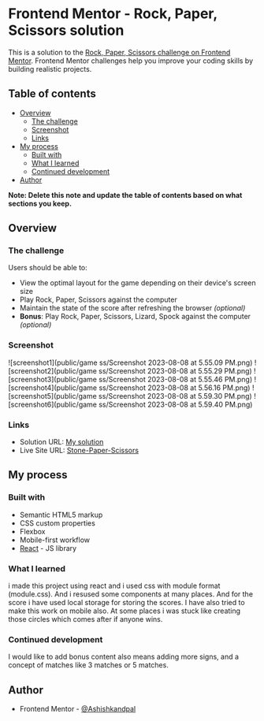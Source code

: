 # Frontend Mentor - Rock, Paper, Scissors solution

This is a solution to the [Rock, Paper, Scissors challenge on Frontend Mentor](https://www.frontendmentor.io/challenges/rock-paper-scissors-game-pTgwgvgH). Frontend Mentor challenges help you improve your coding skills by building realistic projects.

## Table of contents

- [Overview](#overview)
  - [The challenge](#the-challenge)
  - [Screenshot](#screenshot)
  - [Links](#links)
- [My process](#my-process)
  - [Built with](#built-with)
  - [What I learned](#what-i-learned)
  - [Continued development](#continued-development)
- [Author](#author)

**Note: Delete this note and update the table of contents based on what sections you keep.**

## Overview

### The challenge

Users should be able to:

- View the optimal layout for the game depending on their device's screen size
- Play Rock, Paper, Scissors against the computer
- Maintain the state of the score after refreshing the browser _(optional)_
- **Bonus**: Play Rock, Paper, Scissors, Lizard, Spock against the computer _(optional)_

### Screenshot

![screenshot1](public/game ss/Screenshot 2023-08-08 at 5.55.09 PM.png)
![screenshot2](public/game ss/Screenshot 2023-08-08 at 5.55.29 PM.png)
![screenshot3](public/game ss/Screenshot 2023-08-08 at 5.55.46 PM.png)
![screenshot4](public/game ss/Screenshot 2023-08-08 at 5.56.16 PM.png)
![screenshot5](public/game ss/Screenshot 2023-08-08 at 5.59.30 PM.png)
![screenshot6](public/game ss/Screenshot 2023-08-08 at 5.59.40 PM.png)

### Links

- Solution URL: [My solution](https://www.frontendmentor.io/solutions/created-this-project-using-react-and-used-css-module-format-n75qOvsIbf)
- Live Site URL: [Stone-Paper-Scissors](https://stone-paper-scissors-eta.vercel.app/)

## My process

### Built with

- Semantic HTML5 markup
- CSS custom properties
- Flexbox
- Mobile-first workflow
- [React](https://reactjs.org/) - JS library

### What I learned

i made this project using react and i used css with module format (module.css). And i resused some components at many places. And for the score i have used local storage for storing the scores. I have also tried to make this work on mobile also. At some places i was stuck like creating those circles which comes after if anyone wins.

### Continued development

I would like to add bonus content also means adding more signs, and a concept of matches like 3 matches or 5 matches.

## Author

- Frontend Mentor - [@Ashishkandpal](https://www.frontendmentor.io/profile/Ashishkandpal)
